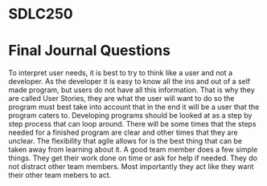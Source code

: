 # SDLC250
# Final Journal Questions

To interpret user needs, it is best to try to think like a user and not a developer. As the developer it is easy to know all the ins and out of a self made program, but users do not have all this information. That is why they are called User Stories, they are what the user will want to do so the program must best take into account that in the end it will be a user that the program caters to.
Developing programs should be looked at as a step by step process that can loop around. There will be some times that the steps needed for a finished program are clear and other times that they are unclear. The flexibility that agile allows for is the best thing that can be taken away from learning about it.
A good team member does a few simple things. They get their work done on time or ask for help if needed. They do not distract other team members. Most importantly they act like they want their other team mebers to act. 
